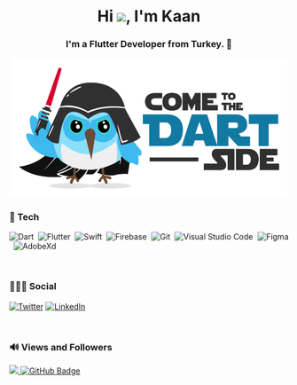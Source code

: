 <h1 align="center">Hi <img src="https://raw.githubusercontent.com/MartinHeinz/MartinHeinz/master/wave.gif" width="30px">, I'm Kaan</h1>
<h3 align="center">I'm a Flutter Developer from Turkey. 📱</h3>

<p align="center">
<img src="https://github.com/kevmoo/dart_side/blob/master/Dash%20Dart%20PNG%20%20-%20black.png" alt="Cover" width=500 height=250>
    
</br>

###  🚀 Tech

![Dart](https://img.shields.io/badge/Dart-05122A?style=flat&logo=dart&logoColor=29B6F6)&nbsp;
![Flutter](https://img.shields.io/badge/Flutter-05122A?style=flat&logo=flutter&logoColor=02569B)&nbsp;
![Swift](https://img.shields.io/badge/-Swift-05122A?style=flat&logo=Swift&logoColor=E34F26)&nbsp;
![Firebase](https://img.shields.io/badge/-Firebase-05122A?style=flat&logo=firebase&logoColor=FFCB2B)&nbsp;
![Git](https://img.shields.io/badge/-Git-05122A?style=flat&logo=git)&nbsp;
![Visual Studio Code](https://img.shields.io/badge/-Visual%20Studio%20Code-05122A?style=flat&logo=visual-studio-code&logoColor=007ACC)&nbsp;
![Figma](https://img.shields.io/badge/-Figma-05122A?style=flat&logo=figma)&nbsp;
![AdobeXd](https://img.shields.io/badge/-AdobeXd-05122A?style=flat&logo=AdobeXd)&nbsp;

</br>

### 🧑🏻‍💻 Social
<p align="left">
    
<a href="https://twitter.com/akaanuzmann" target="blank"><img align="center" src="https://img.shields.io/badge/Twitter-1DA1F2?style=flat&logo=twitter&logoColor=white" alt="Twitter" /></a>
    <a href="https://www.linkedin.com/in/akaanuzman/" target="blank"><img align="center" src="https://img.shields.io/badge/LinkedIn-0e76a8?style=flat&logo=linkedin&logoColor=white" alt="LinkedIn" /></a>
</p>

</br>


### 🔊 Views and Followers
<a href="https://github.com/Meghna-DAS/github-profile-views-counter">
    <img src="https://komarev.com/ghpvc/?username=akaanuzman">
</a>
<a href="https://github.com/akaanuzman?tab=followers"><img src="https://img.shields.io/github/followers/akaanuzman?label=Followers&style=social" alt="GitHub Badge"></a>


